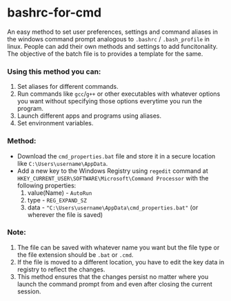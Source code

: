 # bashrc-for-cmd
An easy method to set user preferences, settings and command aliases in the windows command prompt analogous to `.bashrc` / `.bash_profile` in linux. People can add their own methods and settings to add funcitonality. The objective of the batch file is to provides a template for the same.


### Using this method you can:

1. Set aliases for different commands.
2. Run commands like `gcc`/`g++` or other executables with whatever options you want without specifying those options everytime you run the program.
3. Launch different apps and programs using aliases.
4. Set environment variables.

### Method:

- Download the `cmd_properties.bat` file and store it in a secure location like `C:\Users\username\AppData`.
- Add a new key to the Windows Registry using `regedit` command at `HKEY_CURRENT_USER\SOFTWARE\Microsoft\Command Processor` with the following properties:
  1. value(Name) - `AutoRun`
  2. type - `REG_EXPAND_SZ`
  3. data - `"C:\Users\username\AppData\cmd_properties.bat"`	(or wherever the file is saved)

### Note:

1. The file can be saved with whatever name you want but the file type or the file extension should be `.bat` or `.cmd`.
2. If the file is moved to a different location, you have to edit the key data in registry to reflect the changes.
3. This method ensures that the changes persist no matter where you launch the command prompt from and even after closing the current session.

